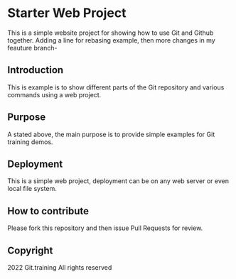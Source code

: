 # Starter Web Project
This is a simple website project for showing how to use Git and Github together. Adding a line for rebasing example, then more changes in my feauture branch-
## Introduction
This is example is to show different parts of the Git repository and various commands using a web project.
## Purpose
A stated above, the main purpose is to provide simple examples for Git training demos.
## Deployment
This is a simple web project, deployment can be on any web server or even local file system.
## How to contribute
Please fork this repository and then issue Pull Requests for review.
## Copyright
2022 Git.training All rights reserved